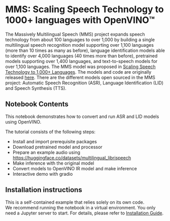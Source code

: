 # MMS: Scaling Speech Technology to 1000+ languages with OpenVINO™

The Massively Multilingual Speech (MMS) project expands speech technology from about 100 languages to over 1,000 by building a single multilingual speech recognition model supporting over 1,100 languages (more than 10 times as many as before), language identification models able to identify over 4,000 languages (40 times more than before), pretrained models supporting over 1,400 languages, and text-to-speech models for over 1,100 languages.
The MMS model was proposed in [Scaling Speech Technology to 1,000+ Languages](https://arxiv.org/abs/2305.13516).  The models and code are originally released [here](https://github.com/facebookresearch/fairseq/tree/main/examples/mms).
There are the different models open sourced in the MMS project: Automatic Speech Recognition (ASR), Language Identification (LID) and Speech Synthesis (TTS).


## Notebook Contents

This notebook demonstrates how to convert and run ASR and LID models using OpenVINO.

The tutorial consists of the following steps:

- Install and import prerequisite packages
- Download pretrained model and processor
- Prepare an example audio using https://huggingface.co/datasets/multilingual_librispeech
- Make inference with the original model
- Convert models to OpenVINO IR model and make inference
- Interactive demo with gradio

## Installation instructions
This is a self-contained example that relies solely on its own code.</br>
We recommend running the notebook in a virtual environment. You only need a Jupyter server to start.
For details, please refer to [Installation Guide](../../README.md).